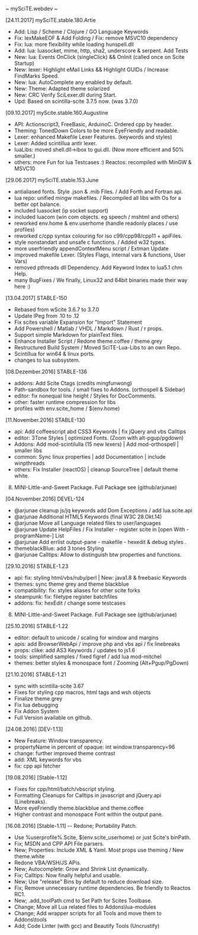 ~ mySciTE.webdev ~

[24.11.2017] mySciTE.stable.180.Artie
- Add: Lisp / Scheme / Clojure / GO Language Keywords
- Fix: lexMakeEOF & Add Folding / Fix: remove MSVC10 dependency
- Fix: lua: more flexibility while loading hunspell.dll
- Add: lua: luasocket, mime, http, sha2, underscore & serpent. Add Tests
- New: lua: Events OnClick (singleClick) && OnInit (called once on Scite Startup) 
- New: lexer: Highlight eMail Links && Highlight GUIDs / Increase FindMarks Speed. 
- New: lua: AutoComplete any enabled by default.
- New: Theme: Adapted theme solarized
- New: CRC Verify SciLexer.dll during Start. 
- Upd: Based on scintilla-scite 3.7.5 now. (was 3.7.0)

[09.10.2017] myScite.stable.160.Augustine
- API: Actionscript3, FreeBasic, ArduinoC. Ordered cpp by header.
- Theming: TonedDown Colors to be more EyeFriendly and readable.
- Lexer: enhanced Makefile Lexer Features. (keywords and styles) 
- Lexer: Added scintillua antlr lexer. 
- luaLibs: moved shell.dll->ibox to gui.dll. (Now more efficient and 50% smaller.)
- others: more Fun for lua Testcases :) Reactos: recompiled with MinGW & MSVC10

[29.06.2017] mySciTE.stable.153.June
- antialiased fonts. Style .json & .mib Files. / Add Forth and Fortran api.
- lua repo: unified mingw makefiles. / Recompiled all libs with Os for a better opt balance.
- included luasocket (ip socket support) 
- included luacom (win com objects. eg speech / mshtml and others)
- reworked env.home & env.userhome (handle readonly places / use profiles)
- reworked c/cpp syntax colouring for iso c99/cpp98/cpp11 + apiFiles.
- style nonstandart and unsafe c functions. / Added w32 types.
- more userfriendly appendContextMenu script / Extman Update
- improved makefile Lexer. (Styles Flags, internal vars & functions, User Vars)
- removed pthreads dll Dependency. Add Keyword Index to lua5.1 chm Help.
- many BugFixes / We finally, Linux32 and 64bit binaries made their way here :)

[13.04.2017] STABLE-150
- Rebased from wScite 3.6.7 to 3.7.0
- Update lPeg from .10 to .12
- Fix scites variable Expansion for "Import" Statement 
- Add Powershell / Matlab / VHDL / Markdown / Rust / r props.
 - Support simple Markdown for plainText files.
- Enhance Installer Script / Redone theme.coffee / theme.grey
- Restructured Build System / Moved SciTE-Lua-Libs to an own Repo.
- Scintillua for win64 & linux ports.
- changes to lua subsystem.

[08.Dezember.2016] STABLE-136
- addons: Add Scite Ctags (credits mingfunwong)
 - Path-sandbox for tools. / small fixes to Addons. (orthospell & Sidebar)
- editor: fix nonequal line height / Styles for DocComments.
- other: faster runtime compression for libs
- profiles with env.scite_home / $(env.home)

[11.November.2016] STABLE-130
- api: Add coffeescript abd CSS3 Keywords | fix jQuery and vbs Calltips
- editor: 3Tone Styles | optimized Fonts. (Zoom with alt-pgup/pgdown)
- Addons: Add mod-scintilulla (15 new lexers) | Add mod-orthospell | smaller libs 
- common: Sync linux properties | add Documentation | include winpthreads
- others: Fix Installer (reactOS) | cleanup SourceTree | default theme white.
8) MINI-Little-and-Sweet Package. Full Package see (github/arjunae)
 
[04.November.2016] DEVEL-124
- @arjunae cleanup js/jq keywords add Dom Exceptions / add lua.scite.api	
- @arjunae Additional HTML5 Keywords (final W3C 28.Okt.14) 
- @arjunae Move all Language related files to user/languages
- @arjunae Update HelpFiles / Fix Installer - register scite in [open With -programName-] List
- @arjunae Add errlist output-pane - makefile - hexedit & debug styles .
-  themeblackBlue: add 3 tones Styling
- @arjunae Calltips: Allow to distinguish btw properties and functions.

[29.10.2016] STABLE-1.23
- api:  fix: styling html/vbs/ruby/perl | New: java1.8 & freebasic Keywords 
- themes: sync theme grey and theme blackblue
- compatibility: fix: styles aliases for other scite forks
- steampunk: fix: filetype register batchfiles
- addons: fix: hexEdit / change some testcases
 8) MINI-Little-and-Sweet Package. Full Package see (github/arjunae)

[25.10.2016] STABLE-1.22
- editor: default to unicode / scaling for window and margins
- apis:   add BrowserWebApi / improve php and vbs api / fix linebreaks
- props: clike: add AS3 Keywords / updates to js1.6
- tools: simplified samples / fixed figref / add lua mod-mitchel
- themes: better styles & monospace font / Zooming (Alt+Pgup/PgDown)

[21.10.2016] STABLE-1.21
- sync with scintilla-scite 3.67
- Fixes for styling cpp macros, html tags and wsh objects
- Finalize theme.grey
- Fix lua debugging
- Fix Addon System
- Full Version available on github.

[24.08.2016] [DEV-1.13]
- New Feature: Window transparency. 
-  propertyName in percent of opaque: int window.transparency=96
- change: further improved theme contrast
- add: XML keywords for vbs 
- fix: cpp api fetcher

[19.08.2016] [Stable-1.12]
- Fixes for cpp/html/batch/vbscript styling.
- Formatting Cleanups for Calltips in javascript and jQuery.api (Linebreaks).
- More eyeFriendly theme.blackblue and theme.coffee
- Higher contrast and monospace Font within the output pane. 

[16.08.2016] [Stable-1.11]
-- Redone; Portability Patch.
- Use %userprofile%\.Scite, $(env.scite_userhome) or just Scite's binPath.    
- Fix; MSDN and CPP API File parsers.
- New; Properties: Include XML & Yaml. Most props use theming / New theme.white
- Redone VBA/WSH/JS APis.
- New; Autocomplete: Grow and Shrink List dynamically.
- Fix; Calltips: Now finally helpful and usable.
- New; Use "release" Bins by default to reduce download size.
- Fix; Remove unnecessary runtime dependencies. Be friendly to Reactos RC1.
- New; .add_toolPath.cmd to Set Path for Scites Toolbase.
- Change; Move all Lua related files to Addons\lua-modules
- Change; Add wrapper scripts for all Tools and move them to Addons\tools
- Add; Code Linter (with gcc) and Beautify Tools (Uncrustify)
